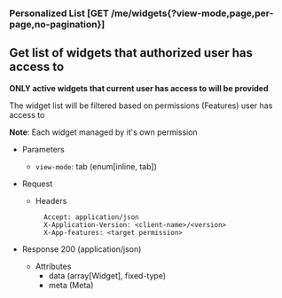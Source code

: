 ### Personalized List [GET /me/widgets{?view-mode,page,per-page,no-pagination}]

## **Get list of widgets that authorized user has access to** 

**ONLY active widgets that current user has access to will be provided**

The widget list will be filtered based on permissions (Features) user has access to

**Note**: Each widget managed by it's own permission

+ Parameters
    + `view-mode`: tab (enum[inline, tab])
    <!-- include(../pagination_parameters.md) -->


+ Request
    + Headers
    
            Accept: application/json
            X-Application-Version: <client-name>/<version>
            X-App-features: <target permission>

+ Response 200 (application/json)
    + Attributes
        + data (array[Widget], fixed-type)
        + meta (Meta)

<!-- include(../error_responses.md) -->